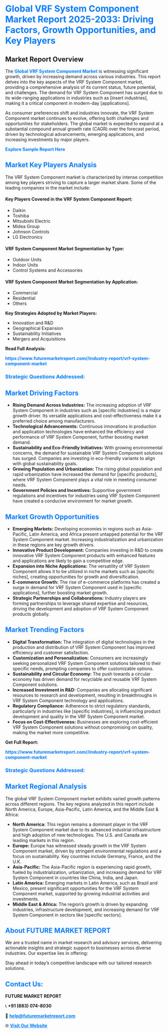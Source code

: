 <h1 style="color: #007BFF;">Global VRF System Component Market Report 2025-2033: Driving Factors, Growth Opportunities, and Key Players</h1>

<section id="overview">
<h2>Market Report Overview</h2>
<p>The <a href="https://www.futuremarketreport.com//industry-report/vrf-system-component-market" style="color: #007BFF; text-decoration: none;"><strong>Global VRF System Component Market</strong></a> is witnessing significant growth, driven by increasing demand across various industries. This report delves into the key aspects of the VRF System Component market, providing a comprehensive analysis of its current status, future potential, and challenges. The demand for VRF System Component has surged due to its wide-ranging applications in industries such as [insert industries], making it a critical component in modern-day [applications].</p>
<p>As consumer preferences shift and industries innovate, the VRF System Component market continues to evolve, offering both challenges and opportunities for stakeholders. The global market is expected to expand at a substantial compound annual growth rate (CAGR) over the forecast period, driven by technological advancements, emerging applications, and increasing investments by major players.</p>
</section>

<section id="overview">
<p><a href="https://www.futuremarketreport.com//request-sample/reportId=50191" style="color: #007BFF; text-decoration: none;"><strong>Explore Sample Report Here</strong></a></p>
</section>

<section id="key-players">
<h2 style="color: #007BFF;">Market Key Players Analysis</h2>
<p>The VRF System Component market is characterized by intense competition among key players striving to capture a larger market share. Some of the leading companies in the market include:</p>
<h4>Key Players Covered in the VRF System Component Report:</h4>
<ul><li>Daikin</li><li>Toshiba</li><li>Mitsubishi Electric</li><li>Midea Group</li><li>Johnson Controls</li><li>LG Electronics</li></ul>
<h4>VRF System Component Market Segmentation by Type:</h4>
<ul><li>Outdoor Units</li><li>Indoor Units</li><li>Control Systems and Accessories</li></ul>

<h4>VRF System Component Market Segmentation by Application:</h4>
<ul><li>Commercial</li><li>Residential</li><li>Others</li></ul>
<p><strong>Key Strategies Adopted by Market Players:</strong></p>
<ul>
<li>Innovation and R&D</li>
<li>Geographical Expansion</li>
<li>Sustainability Initiatives</li>
<li>Mergers and Acquisitions</li>
</ul>
</section>

<section>
<p><strong>Read Full Analysis: </strong></p><a href="https://www.futuremarketreport.com//industry-report/vrf-system-component-market" style="color: #007BFF; text-decoration: none;"><strong>https://www.futuremarketreport.com//industry-report/vrf-system-component-market</strong></a>
<h3 style="color: #007BFF;">Strategic Questions Addressed:</h3>
</section>

<section id="driving-factors">
<h2 style="color: #007BFF;">Market Driving Factors</h2>
<ul>
<li><strong>Rising Demand Across Industries:</strong> The increasing adoption of VRF System Component in industries such as [specific industries] is a major growth driver. Its versatile applications and cost-effectiveness make it a preferred choice among manufacturers.</li>
<li><strong>Technological Advancements:</strong> Continuous innovations in production and application technologies have enhanced the efficiency and performance of VRF System Component, further boosting market demand.</li>
<li><strong>Sustainability and Eco-Friendly Initiatives:</strong> With growing environmental concerns, the demand for sustainable VRF System Component solutions has surged. Companies are investing in eco-friendly variants to align with global sustainability goals.</li>
<li><strong>Growing Population and Urbanization:</strong> The rising global population and rapid urbanization have increased the demand for [specific products], where VRF System Component plays a vital role in meeting consumer needs.</li>
<li><strong>Government Policies and Incentives:</strong> Supportive government regulations and incentives for industries using VRF System Component have created a conducive environment for market growth.</li>
</ul>
</section>

<section id="growth-opportunities">
<h2 style="color: #007BFF;">Market Growth Opportunities</h2>
<ul>
<li><strong>Emerging Markets:</strong> Developing economies in regions such as Asia-Pacific, Latin America, and Africa present untapped potential for the VRF System Component market. Increasing industrialization and urbanization in these regions are key growth drivers.</li>
<li><strong>Innovative Product Development:</strong> Companies investing in R&D to create innovative VRF System Component products with enhanced features and applications are likely to gain a competitive edge.</li>
<li><strong>Expansion into Niche Applications:</strong> The versatility of VRF System Component allows it to be utilized in niche markets such as [specific niches], creating opportunities for growth and diversification.</li>
<li><strong>E-commerce Growth:</strong> The rise of e-commerce platforms has created a surge in demand for VRF System Component used in [specific applications], further boosting market growth.</li>
<li><strong>Strategic Partnerships and Collaborations:</strong> Industry players are forming partnerships to leverage shared expertise and resources, driving the development and adoption of VRF System Component products globally.</li>
</ul>
</section>

<section id="trending-factors">
<h2 style="color: #007BFF;">Market Trending Factors</h2>
<ul>
<li><strong>Digital Transformation:</strong> The integration of digital technologies in the production and distribution of VRF System Component has improved efficiency and customer satisfaction.</li>
<li><strong>Customization and Personalization:</strong> Consumers are increasingly seeking personalized VRF System Component solutions tailored to their specific needs, prompting companies to offer customizable options.</li>
<li><strong>Sustainability and Circular Economy:</strong> The push towards a circular economy has driven demand for recyclable and reusable VRF System Component solutions.</li>
<li><strong>Increased Investment in R&D:</strong> Companies are allocating significant resources to research and development, resulting in breakthroughs in VRF System Component technology and applications.</li>
<li><strong>Regulatory Compliance:</strong> Adherence to strict regulatory standards, particularly in industries like [specific industries], is influencing product development and quality in the VRF System Component market.</li>
<li><strong>Focus on Cost-Effectiveness:</strong> Businesses are exploring cost-efficient VRF System Component solutions without compromising on quality, making the market more competitive.</li>
</ul>
</section>

<section>
<p><strong>Get Full Report: </strong></p><a href="https://www.futuremarketreport.com//industry-report/vrf-system-component-market" style="color: #007BFF; text-decoration: none;"><strong>https://www.futuremarketreport.com//industry-report/vrf-system-component-market</strong></a>
<h3 style="color: #007BFF;">Strategic Questions Addressed:</h3>
</section>


<section id="regional-analysis">
<h2 style="color: #007BFF;">Market Regional Analysis</h2>
<p>The global VRF System Component market exhibits varied growth patterns across different regions. The key regions analyzed in this report include North America, Europe, Asia-Pacific, Latin America, and the Middle East & Africa:</p>
<ul>
<li><strong>North America:</strong> This region remains a dominant player in the VRF System Component market due to its advanced industrial infrastructure and high adoption of new technologies. The U.S. and Canada are leading markets in this region.</li>
<li><strong>Europe:</strong> Europe has witnessed steady growth in the VRF System Component market, driven by stringent environmental regulations and a focus on sustainability. Key countries include Germany, France, and the U.K.</li>
<li><strong>Asia-Pacific:</strong> The Asia-Pacific region is experiencing rapid growth, fueled by industrialization, urbanization, and increasing demand for VRF System Component in countries like China, India, and Japan.</li>
<li><strong>Latin America:</strong> Emerging markets in Latin America, such as Brazil and Mexico, present significant opportunities for the VRF System Component market, supported by growing industrial activities and investments.</li>
<li><strong>Middle East & Africa:</strong> The region’s growth is driven by expanding industries, infrastructure development, and increasing demand for VRF System Component in sectors like [specific sectors].</li>
</ul>
</section>

<footer>
<h2 style="color: #007BFF;">About FUTURE MARKET REPORT</h2>
<p>We are a trusted name in market research and advisory services, delivering actionable insights and strategic support to businesses across diverse industries. Our expertise lies in offering:</p>

<p>Stay ahead in today’s competitive landscape with our tailored research solutions.</p>

<h2 style="color: #007BFF;">Contact Us:</h2>
<p><strong>FUTURE MARKET REPORT</strong></p>
<p>📞 <strong>+91 (883) 074-8030</strong></p>
<p>📧 <strong><a href="mailto:help@futuremarketreport.com" style="color: #007BFF;">help@futuremarketreport.com</a></strong></p>
<p>🌐 <strong><a href="https://www.futuremarketreport.com/" style="color: #007BFF;">Visit Our Website</a></strong></p>
</footer>